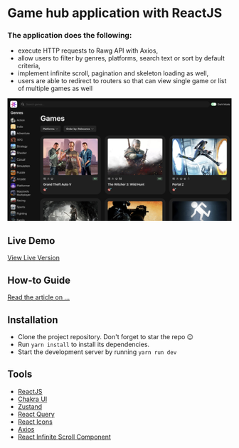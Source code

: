 # Game hub application with ReactJS

### The application does the following:

-   execute HTTP requests to Rawg API with Axios,
-   allow users to filter by genres, platforms, search text or sort by default criteria,
-   implement infinite scroll, pagination and skeleton loading as well,
-   users are able to redirect to routers so that can view single game or list of multiple games as well 

<img width="1264" alt="Game hub homepage" src="src/assets/homepage.png">

## Live Demo

[View Live Version](https://game-hub-eight-wine.vercel.app/)

## How-to Guide

[Read the article on ...](link)

## Installation

-   Clone the project repository. Don't forget to star the repo 😉
-   Run `yarn install` to install its dependencies.
-   Start the development server by running `yarn run dev`

## Tools

-   [ReactJS](https://react.dev/)
-   [Chakra UI](https://chakra-ui.com/)
-   [Zustand](https://docs.pmnd.rs/zustand/getting-started/introduction)
-   [React Query](https://tanstack.com/query/latest/docs/react/overview)
-   [React Icons](https://react-icons.github.io/react-icons)
-   [Axios](https://axios-http.com/docs/intro)
-   [React Infinite Scroll Component](https://github.com/ankeetmaini/react-infinite-scroll-component)
